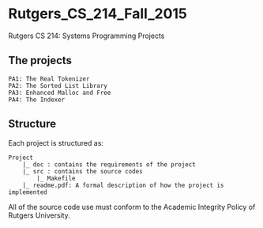 # Rutgers_CS_214_Fall_2015
Rutgers CS 214: Systems Programming Projects


## The projects
    PA1: The Real Tokenizer
    PA2: The Sorted List Library
    PA3: Enhanced Malloc and Free
    PA4: The Indexer
## Structure
Each project is structured as:

    Project
        |_ doc : contains the requirements of the project
        |_ src : contains the source codes
            |_ Makefile
        |_ readme.pdf: A formal description of how the project is implemented

All of the source code use must conform to the Academic Integrity Policy of Rutgers University.
